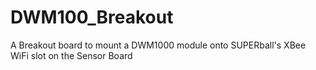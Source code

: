 # DWM100_Breakout
A Breakout board to mount a DWM1000 module onto SUPERball's XBee WiFi slot on the Sensor Board
